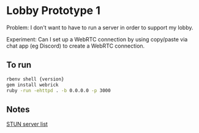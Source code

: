 # Lobby Prototype 1

Problem: I don't want to have to run a server in order to support my lobby.

Experiment: Can I set up a WebRTC connection by using copy/paste via chat app (eg Discord)
to create a WebRTC connection.

## To run

```sh
rbenv shell {version}
gem install webrick
ruby -run -ehttpd . -b 0.0.0.0 -p 3000
```

## Notes

[STUN server list](https://gist.github.com/mondain/b0ec1cf5f60ae726202e)
